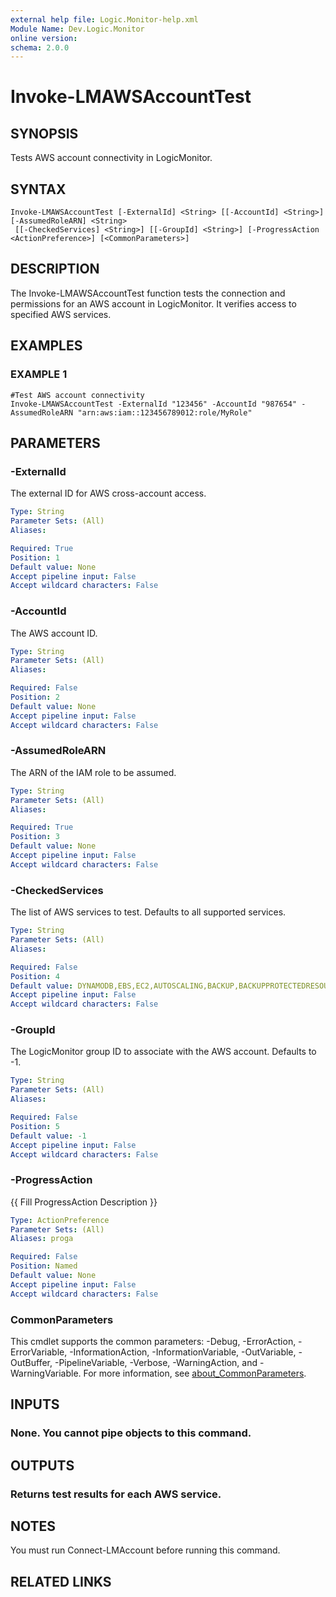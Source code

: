 ```yaml
---
external help file: Logic.Monitor-help.xml
Module Name: Dev.Logic.Monitor
online version:
schema: 2.0.0
---
```


# Invoke-LMAWSAccountTest

## SYNOPSIS
Tests AWS account connectivity in LogicMonitor.

## SYNTAX

```
Invoke-LMAWSAccountTest [-ExternalId] <String> [[-AccountId] <String>] [-AssumedRoleARN] <String>
 [[-CheckedServices] <String>] [[-GroupId] <String>] [-ProgressAction <ActionPreference>] [<CommonParameters>]
```

## DESCRIPTION
The Invoke-LMAWSAccountTest function tests the connection and permissions for an AWS account in LogicMonitor.
It verifies access to specified AWS services.

## EXAMPLES

### EXAMPLE 1
```
#Test AWS account connectivity
Invoke-LMAWSAccountTest -ExternalId "123456" -AccountId "987654" -AssumedRoleARN "arn:aws:iam::123456789012:role/MyRole"
```

## PARAMETERS

### -ExternalId
The external ID for AWS cross-account access.

```yaml
Type: String
Parameter Sets: (All)
Aliases:

Required: True
Position: 1
Default value: None
Accept pipeline input: False
Accept wildcard characters: False
```

### -AccountId
The AWS account ID.

```yaml
Type: String
Parameter Sets: (All)
Aliases:

Required: False
Position: 2
Default value: None
Accept pipeline input: False
Accept wildcard characters: False
```

### -AssumedRoleARN
The ARN of the IAM role to be assumed.

```yaml
Type: String
Parameter Sets: (All)
Aliases:

Required: True
Position: 3
Default value: None
Accept pipeline input: False
Accept wildcard characters: False
```

### -CheckedServices
The list of AWS services to test.
Defaults to all supported services.

```yaml
Type: String
Parameter Sets: (All)
Aliases:

Required: False
Position: 4
Default value: DYNAMODB,EBS,EC2,AUTOSCALING,BACKUP,BACKUPPROTECTEDRESOURCE,TRANSFER,ELASTICACHE,ELB,RDS,REDSHIFT,S3,SNS,SQS,EMR,KINESIS,ROUTE53,ROUTE53HOSTEDZONE,CLOUDSEARCH,LAMBDA,ECR,ECS,ELASTICSEARCH,EFS,SWFWORKFLOW,SWFACTIVITY,APPLICATIONELB,CLOUDFRONT,APIGATEWAY,APIGATEWAYV2,SES,VPN,FIREHOSE,KINESISVIDEO,WORKSPACE,NETWORKELB,NATGATEWAY,DIRECTCONNECT,DIRECTCONNECT_VIRTUALINTERFACE,WORKSPACEDIRECTORY,ELASTICBEANSTALK,DMSREPLICATION,MSKCLUSTER,MSKBROKER,FSX,TRANSITGATEWAY,GLUE,APPSTREAM,MQ,ATHENA,DBCLUSTER,DOCDB,STEPFUNCTIONS,OPSWORKS,CODEBUILD,SAGEMAKER,ROUTE53RESOLVER,DMSREPLICATIONTASKS,EVENTBRIDGE,MEDIACONNECT,MEDIAPACKAGELIVE,MEDIASTORE,MEDIAPACKAGEVOD,MEDIATAILOR,MEDIACONVERT,ELASTICTRANSCODER,COGNITO,TRANSITGATEWAYATTACHMENT,QUICKSIGHT_DASHBOARDS,QUICKSIGHT_DATASETS,PRIVATELINK_ENDPOINTS,PRIVATELINK_SERVICES,GLOBAL_NETWORKS
Accept pipeline input: False
Accept wildcard characters: False
```

### -GroupId
The LogicMonitor group ID to associate with the AWS account.
Defaults to -1.

```yaml
Type: String
Parameter Sets: (All)
Aliases:

Required: False
Position: 5
Default value: -1
Accept pipeline input: False
Accept wildcard characters: False
```

### -ProgressAction
{{ Fill ProgressAction Description }}

```yaml
Type: ActionPreference
Parameter Sets: (All)
Aliases: proga

Required: False
Position: Named
Default value: None
Accept pipeline input: False
Accept wildcard characters: False
```

### CommonParameters
This cmdlet supports the common parameters: -Debug, -ErrorAction, -ErrorVariable, -InformationAction, -InformationVariable, -OutVariable, -OutBuffer, -PipelineVariable, -Verbose, -WarningAction, and -WarningVariable. For more information, see [about_CommonParameters](http://go.microsoft.com/fwlink/?LinkID=113216).

## INPUTS

### None. You cannot pipe objects to this command.
## OUTPUTS

### Returns test results for each AWS service.
## NOTES
You must run Connect-LMAccount before running this command.

## RELATED LINKS
